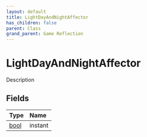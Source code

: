 ```yaml
---
layout: default
title: LightDayAndNightAffector
has_children: false
parent: Class
grand_parent: Game Reflection
---
```

# LightDayAndNightAffector
Description 

## Fields

| Type | Name |
|:----------|:--------------|
| [bool](/riftbreaker-wiki/docs/game-reflection/components/bool/) | instant |

